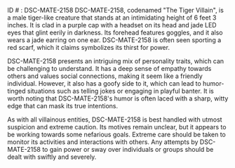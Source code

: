 ID # : DSC-MATE-2158
DSC-MATE-2158, codenamed "The Tiger Villain", is a male tiger-like creature that stands at an intimidating height of 6 feet 3 inches. It is clad in a purple cap with a headset on its head and jade LED eyes that glint eerily in darkness. Its forehead features goggles, and it also wears a jade earring on one ear. DSC-MATE-2158 is often seen sporting a red scarf, which it claims symbolizes its thirst for power. 

DSC-MATE-2158 presents an intriguing mix of personality traits, which can be challenging to understand. It has a deep sense of empathy towards others and values social connections, making it seem like a friendly individual. However, it also has a goofy side to it, which can lead to humor-tinged situations such as telling jokes or engaging in playful banter. It is worth noting that DSC-MATE-2158's humor is often laced with a sharp, witty edge that can mask its true intentions.

As with all villainous entities, DSC-MATE-2158 is best handled with utmost suspicion and extreme caution. Its motives remain unclear, but it appears to be working towards some nefarious goals. Extreme care should be taken to monitor its activities and interactions with others. Any attempts by DSC-MATE-2158 to gain power or sway over individuals or groups should be dealt with swiftly and severely.